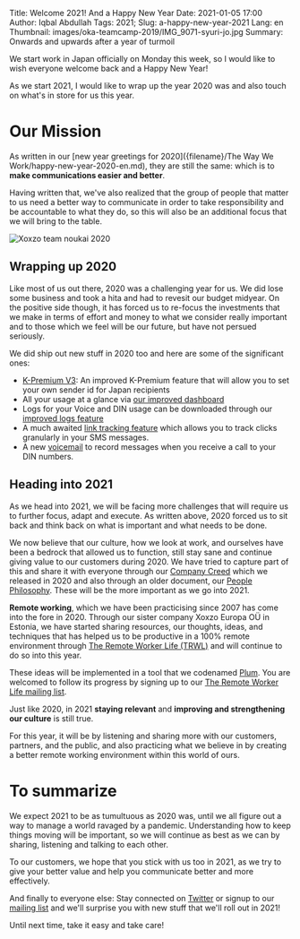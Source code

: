Title: Welcome 2021! And a Happy New Year
Date: 2021-01-05 17:00
Author: Iqbal Abdullah
Tags: 2021;
Slug: a-happy-new-year-2021
Lang: en
Thumbnail: images/oka-teamcamp-2019/IMG_9071-syuri-jo.jpg
Summary: Onwards and upwards after a year of turmoil

We start work in Japan officially on Monday this week, so I would like to wish everyone welcome back and
a Happy New Year!

As we start 2021, I would like to wrap up the year 2020 was and also touch on what's in store for us this year.

# Our Mission

As written in our [new year greetings for 2020]({filename}/The Way We Work/happy-new-year-2020-en.md), they are
still the same: which is to **make communications easier and better**.

Having written that, we've also realized that the group of people that matter to us need a better way to communicate
in order to take responsibility and be accountable to what they do, so this will also be an additional focus that we
will bring to the table. 

![Xoxzo team noukai 2020]({filename}/images/new-year-2021-greeting/noukai-2020.png)

## Wrapping up 2020

Like most of us out there, 2020 was a challenging year for us. We did lose some business and took a hita and had to
revesit our budget midyear. On the positive side though, it has forced us to re-focus the investments that we make in terms
of effort and money to what we consider really important and to those which we feel will be our future, but have not
persued seriously.

We did ship out new stuff in 2020 too and here are some of the significant ones:

- [K-Premium V3]({filename}/Announcements/2020-02-18-jp-kp-v3-prerelease-en.md): An improved K-Premium feature that will allow you to set your own sender id for Japan recipients
- All your usage at a glance via [our improved dashboard]({filename}/Announcements/2020-06-29-dashboard-en.md)
- Logs for your Voice and DIN usage can be downloaded through our [improved logs feature]({filename}/Announcements/2020-08-18-voice-log-download-release-en.md)
- A much awaited [link tracking feature]({filename}/Announcements/2020-10-14-link-tracking-release-en.md) which allows you
  to track clicks granularly in your SMS messages.
- A new [voicemail]({filename}/Announcements/2020-10-20-voicemail-release-en.md) to record messages when you receive a
  call to your DIN numbers.

## Heading into 2021

As we head into 2021, we will be facing more challenges that will require us to further focus, adapt and execute.
As written above, 2020 forced us to sit back and think back on what is important and what needs to be done.

We now believe that our culture, how we look at work, and ourselves have been a bedrock that allowed us to function,
still stay sane and continue giving value to our customers during 2020. We have tried to capture part of this and share
it with everyone through our [Company Creed]({filename}/Announcements/announcing-our-creed-en.md) which we released in 2020 and also through an older document,
our [People Philosophy](https://info.xoxzo.com/en/careers/). These will be the more important as we go into 2021.

**Remote working**, which we have been practicising since 2007 has come into the fore in 2020. Through our sister company
Xoxzo Europa OÜ in Estonia, we have started sharing resources, our thoughts, ideas, and techniques that has helped us to be
productive in a 100% remote environment through [The Remote Worker Life (TRWL)](https://theremoteworker.life/)
and will continue to do so into this year.

These ideas will be implemented in a tool that we codenamed [Plum](https://theremoteworker.life/2020/11/26/plum-development-diaries-episode-01-why-build-this/).
You are welcomed to follow its progress by signing up to our [The Remote Worker Life mailing list](https://theremoteworker.life/).

Just like 2020, in 2021 **staying relevant** and **improving and strengthening our culture** is still true.

For this year, it will be by listening and sharing more with our customers, partners, and the public, and also
practicing what we believe in by creating a better remote working environment within this world of ours.

# To summarize

We expect 2021 to be as tumultuous as 2020 was, until we all figure out a way to manage a world ravaged by a pandemic.
Understanding how to keep things moving will be important, so we will continue as best as we can by sharing, listening
and talking to each other.

To our customers, we hope that you stick with us too in 2021, as we try to give your better value and help you
communicate better and more effectively.

And finally to everyone else: Stay connected on [Twitter](https://twitter.com/xoxzocom/) or signup to
our [mailing list](https://info.xoxzo.com/en/exchange-mailing-list/) and we'll surprise
you with new stuff that we'll roll out in 2021!

Until next time, take it easy and take care!
